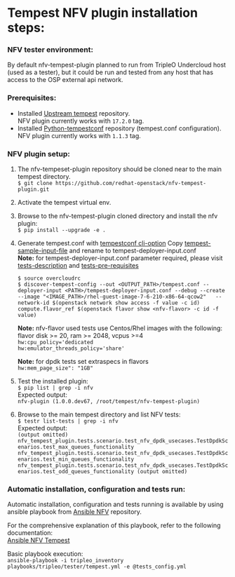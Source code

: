# Tempest NFV plugin installation steps:

### NFV tester environment:
By default nfv-tempest-plugin planned to run from TripleO Undercloud host (used as a tester), but it could be run and tested from any host that has access to the OSP external api network.  

### Prerequisites:
* Installed [Upstream tempest](https://github.com/openstack/tempest) repository.  
  NFV plugin currently works with `17.2.0` tag.
* Installed [Python-tempestconf](https://opendev.org/openstack/python-tempestconf/) repository (tempest.conf configuration).  
  NFV plugin currently works with `1.1.3` tag.


### NFV plugin setup:
1. The nfv-tempeset-plugin repository should be cloned near to the main tempest directory.  
   `$ git clone https://github.com/redhat-openstack/nfv-tempest-plugin.git`
2. Activate the tempest virtual env.
3. Browse to the nfv-tempest-plugin cloned directory and install the nfv plugin:  
   `$ pip install --upgrade -e .`
4. Generate tempest.conf with [tempestconf cli-option](https://docs.openstack.org/python-tempestconf/latest/cli/cli_options.html)
   Copy [tempest-sample-input-file](./tempest-deployer-input.conf.sample) and rename to tempest-deployer-input.conf  
   **Note:** for tempest-deployer-input.conf parameter required, please visit  
   [tests-description](./tests.md) and [tests-pre-requisites](./tests_prerequisites_config.md)  

   `$ source overcloudrc`  
   `$ discover-tempest-config --out <OUTPUT_PATH>/tempest.conf --deployer-input <PATH>/tempest-deployer-input.conf --debug --create --image "<IMAGE_PATH>/rhel-guest-image-7-6-210-x86-64-qcow2"   --network-id $(openstack network show access -f value -c id) compute.flavor_ref $(openstack flavor show <nfv-flavor> -c id -f value)`  

   **Note:** nfv-flavor used tests use Centos/Rhel images with the following:  
   flavor disk >= 20, ram >= 2048, vcpus >=4  
   `hw:cpu_policy='dedicated`  
   `hw:emulator_threads_policy='share'`  

   **Note:** for dpdk tests set extraspecs in flavors  
   `hw:mem_page_size": "1GB"`  

5. Test the installed plugin:  
   `$ pip list | grep -i nfv`  
   Expected output:  
   `nfv-plugin (1.0.0.dev67, /root/tempest/nfv-tempest-plugin)`
6. Browse to the main tempest directory and list NFV tests:  
   `$ testr list-tests | grep -i nfv`  
   Expected output:  
   `(output omitted)
   nfv_tempest_plugin.tests.scenario.test_nfv_dpdk_usecases.TestDpdkScenarios.test_max_queues_functionality
   nfv_tempest_plugin.tests.scenario.test_nfv_dpdk_usecases.TestDpdkScenarios.test_min_queues_functionality
   nfv_tempest_plugin.tests.scenario.test_nfv_dpdk_usecases.TestDpdkScenarios.test_odd_queues_functionality
   (output omitted)`

### Automatic installation, configuration and tests run:
Automatic installation, configuration and tests running is available by using ansible playbook from [Ansible NFV](https://github.com/redhat-openstack/ansible-nfv) repository.

For the comprehensive explanation of this playbook, refer to the following documentation:  
[Ansible NFV Tempest](https://github.com/redhat-openstack/ansible-nfv/blob/master/docs/tripleo/tester/tempest.md)

Basic playbook execution:  
`ansible-playbook -i tripleo_inventory playbooks/tripleo/tester/tempest.yml -e @tests_config.yml`
